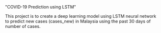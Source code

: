 "COVID-19 Prediction using LSTM" 

This project is to create a deep learning model using LSTM neural network to predict new cases (cases_new) in Malaysia using the past 30 days of number of cases.
